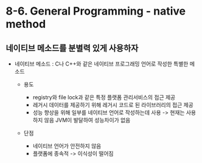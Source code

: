 # 8-6. General Programming - native method

## 네이티브 메소드를 분별력 있게 사용하자

- 네이티브 메소드 : C나 C++와 같은 네이티브 프로그래밍 언어로 작성한 특별한 메소드

  - 용도

    - registry와 file lock과 같은 특정 플랫폼 관리서비스의 접근 제공
    - 레거시 데이터를 제공하기 위해 레거시 코드로 된 라이브러리의 접근 제공
    - 성능 향상을 위해 일부를 네이티브 언어로 작성하는데 사용 -> 현재는 사용하지 않음 JVM이 발달하여 성능차이가 없음

  - 단점

    - 네이티브 언어가 안전하지 않음
    - 플랫폼에 종속적 -> 이식성이 떨어짐

    